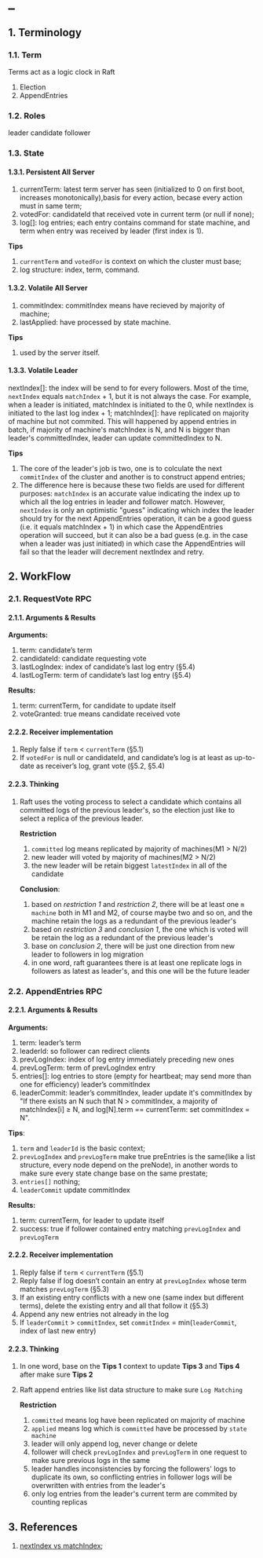 # _

## 1. Terminology

### 1.1. Term

Terms act as a logic clock in Raft

1. Election
2. AppendEntries

### 1.2. Roles

leader
candidate
follower

### 1.3. State

#### 1.3.1. Persistent All Server

1. currentTerm: latest term server has seen (initialized to 0 on first boot, increases monotonically),basis for every action, becase every action must in same term;
2. votedFor: candidateId that received vote in current term (or null if none);
3. log[]: log entries; each entry contains command for state machine, and term when entry was received by leader (first index is 1).

**Tips**
1. `currentTerm` and `votedFor` is context on which the cluster must base;
2. log structure: index, term, command.

#### 1.3.2. Volatile All Server

1. commitIndex: commitIndex means have recieved by majority of machine;
2. lastApplied: have processed by state machine.

**Tips**

1. used by the server itself.

#### 1.3.3. Volatile Leader

nextIndex[]: the index will be send to for every followers. Most of the time, `nextIndex` equals `matchIndex` + 1, but it is not always the case. For example, when a leader is initiated, matchIndex is initiated to the 0, while nextIndex is initiated to the last log index + 1;
matchIndex[]: have replicated on majority of machine but not commited. This will happened by append entries in batch, if majority of machine's matchIndex is N, and N is bigger than leader's committedIndex, leader can update committedIndex to N.

**Tips**
1. The core of the leader's job is two, one is to colculate the next `commitIndex` of the cluster and another is to construct append entries;
2. The difference here is because these two fields are used for different purposes: `matchIndex` is an accurate value indicating the index up to which all the log entries in leader and follower match. However, `nextIndex` is only an optimistic "guess" indicating which index the leader should try for the next AppendEntries operation, it can be a good guess (i.e. it equals matchIndex + 1) in which case the AppendEntries operation will succeed, but it can also be a bad guess (e.g. in the case when a leader was just initiated) in which case the AppendEntries will fail so that the leader will decrement nextIndex and retry.

## 2. WorkFlow

### 2.1. RequestVote RPC

#### 2.1.1. Arguments & Results

**Arguments:**
1. term: candidate’s term
2. candidateId: candidate requesting vote
3. lastLogIndex: index of candidate’s last log entry (§5.4)
4. lastLogTerm: term of candidate’s last log entry (§5.4)

**Results:**
1. term: currentTerm, for candidate to update itself
2. voteGranted: true means candidate received vote

#### 2.2.2. Receiver implementation

1. Reply false if `term` < `currentTerm` (§5.1)
2. If `votedFor` is null or candidateId, and candidate’s log is at least as up-to-date as receiver’s log, grant vote (§5.2, §5.4)

#### 2.2.3. Thinking

1. Raft uses the voting process to select a candidate which contains all committed logs of the previous leader's, so the election just like to select a replica of the previous leader.

    **Restriction**
    1. `committed` log means replicated by majority of machines(M1 > N/2)
    2. new leader will voted by majority of machines(M2 > N/2)
    3. the new leader will be retain biggest `latestIndex` in all of the candidate

    **Conclusion**: 
    1. based on *restriction 1* and *restriction 2*, there will be at least one `m machine` both in M1 and M2, of course maybe two and so on, and the machine retain the logs as a redundant of the previous leader's
    2. based on *restriction 3* and *conclusion 1*, the one which is voted will be retain the log as a redundant of the previous leader's
    3. base on *conclusion 2*, there will be just one direction from new leader to followers in log migration
    4. in one word, raft guarantees there is at least one replicate logs in followers as latest as leader's, and this one will be the future leader

### 2.2. AppendEntries RPC

#### 2.2.1. Arguments & Results

**Arguments:**
1. term: leader’s term
2. leaderId: so follower can redirect clients
3. prevLogIndex: index of log entry immediately preceding new ones
4. prevLogTerm: term of prevLogIndex entry
5. entries[]: log entries to store (empty for heartbeat; may send more than one for efficiency) leader’s commitIndex
6. leaderCommit: leader’s commitIndex, leader update it's commitIndex by "If there exists an N such that N > commitIndex, a majority of matchIndex[i] ≥ N, and log[N].term == currentTerm: set commitIndex = N".

**Tips**:
1. `term` and `leaderId` is the basic context;
2. `prevLogIndex` and `prevLogTerm` make true preEntries is the same(like a list structure, every node depend on the preNode), in another words to make sure every state change base on the same prestate;
3. `entries[]` nothing;
4. `leaderCommit` update commitIndex

**Results:**
1. term: currentTerm, for leader to update itself
2. success: true if follower contained entry matching `prevLogIndex` and `prevLogTerm`

#### 2.2.2. Receiver implementation

1. Reply false if `term` < `currentTerm` (§5.1)
2. Reply false if log doesn’t contain an entry at `prevLogIndex` whose term matches `prevLogTerm` (§5.3)
3. If an existing entry conflicts with a new one (same index but different terms), delete the existing entry and all that follow it (§5.3)
4. Append any new entries not already in the log
5. If `leaderCommit` > `commitIndex`, set `commitIndex` = min(`leaderCommit`, index of last new entry)

#### 2.2.3. Thinking

1. In one word, base on the **Tips 1** context to update **Tips 3** and **Tips 4** after make sure **Tips 2**
2. Raft append entries like list data structure to make sure `Log Matching`

    **Restriction**
    1. `committed` means log have been replicated on majority of machine
    2. `applied` means log which is `committed` have be processed by `state machine`
    3. leader will only append log, never change or delete
    4. follower will check `prevLogIndex` and `prevLogTerm` in one request to make sure previous logs in the same
    5. leader handles inconsistencies by forcing the followers' logs to duplicate its own, so conflicting entries in follower logs will be overwritten with entries from the leader's
    6. only log entries from the leader's current term are commited by counting replicas

## 3. References

1. [nextIndex vs matchIndex](https://stackoverflow.com/questions/46376293/what-is-lastapplied-and-matchindex-in-raft-protocol-for-volatile-state-in-server?answertab=votes#tab-top);
